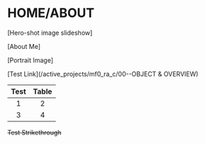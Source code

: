 # HOME/ABOUT

[Hero-shot image slideshow]

[About Me]

[Portrait Image]

[Test Link](/active_projects/mf0_ra_c/00--OBJECT & OVERVIEW)

| Test | Table |
|:----:|:-----:|
| 1 | 2 |
| 3 | 4 |

~~Test Strikethrough~~
